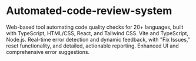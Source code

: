 # Automated-code-review-system
Web-based tool automating code quality checks for 20+ languages, built with TypeScript, HTML/CSS, React, and Tailwind CSS. Vite and TypeScript, Node.js. Real-time error detection and dynamic feedback, with "Fix Issues," reset functionality, and detailed, actionable reporting. Enhanced UI and comprehensive error suggestions.
